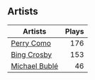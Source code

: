 ## Artists
Artists | Plays 
----- | -----: 
[Perry Como](/artists/perry-como-197) | 176
[Bing Crosby](/artists/bing-crosby-1864) | 153
[Michael Bublé](/artists/michael-buble-58319) | 46

